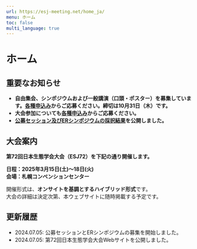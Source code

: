 ```yaml
---
url: https://esj-meeting.net/home_ja/
menu: ホーム
toc: false
multi_language: true
---
```


# ホーム

## 重要なお知らせ
- **自由集会、シンポジウムおよび一般講演（口頭・ポスター）を募集しています。[各種申込み](regist_information_ja)からご応募ください。締切は10月31日（木）です。**
- **大会参加についても[各種申込み](regist_information_ja)からご応募ください。**
- **[公募セッション及びERシンポジウムの採択結果](schedule_session_ja)を公開しました。**

## 大会案内

**第72回日本生態学会大会（ESJ72）を下記の通り開催します。**

**日程：2025年3月15日(土)〜18日(火)\
会場：札幌コンベンションセンター**

開催形式は、**オンサイトを基調とするハイブリッド形式**です。\
大会の詳細は決定次第、本ウェブサイトに随時掲載する予定です。

## 更新履歴

-   2024.07.05: 公募セッションとERシンポジウムの募集を開始しました。
-   2024.07.05: 第72回日本生態学会大会Webサイトを公開しました。

